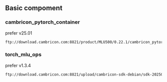 ## Basic compoment
### cambricon_pytorch_container
prefer v25.01
```bash
ftp://download.cambricon.com:8821/product/MLU500/0.22.1/cambricon_pytorch_container_v25.01/docker/cambricon_pytorch_container-v25.01-torch2.5.0-torchmlu1.24.1-debian10.11-py310.tar.gz
```

### torch_mlu_ops
prefer v1.3.4
```bash
ftp://download.cambricon.com:8821/upload/cambricon-sdk-debian/sdk-20250227/torch_mlu_ops_v1.3.4/wheel/x86_64/manylinux/pytorch2.5.0/torch_mlu_ops-1.3.4+pt25-cp310-cp310-manylinux_2_17_x86_64.manylinux2014_x86_64.whl
```


